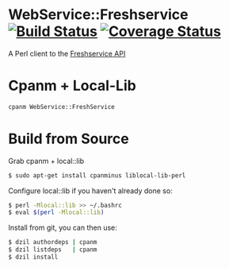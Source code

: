 WebService::Freshservice [![Build Status](https://travis-ci.org/techman83/WebService-Freshservice.svg?branch=master)](https://travis-ci.org/techman83/WebService-Freshservice)   [![Coverage Status](https://coveralls.io/repos/techman83/WebService-Freshservice/badge.svg?branch=master)](https://coveralls.io/r/techman83/WebService-Freshservice?branch=master)
===========

A Perl client to the [Freshservice API](http://api.freshservice.com/)

Cpanm + Local-Lib
=================

```bash
cpanm WebService::FreshService
```

Build from Source
================= 
Grab cpanm + local::lib
```bash
$ sudo apt-get install cpanminus liblocal-lib-perl
```

Configure local::lib if you haven't already done so:

```bash
$ perl -Mlocal::lib >> ~/.bashrc
$ eval $(perl -Mlocal::lib)
```

Install from git, you can then use:

```bash
$ dzil authordeps | cpanm
$ dzil listdeps   | cpanm
$ dzil install
```

